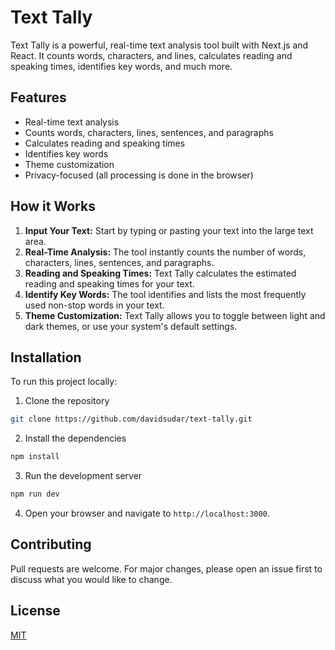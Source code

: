 # Text Tally

Text Tally is a powerful, real-time text analysis tool built with Next.js and React. It counts words, characters, and lines, calculates reading and speaking times, identifies key words, and much more. 

## Features

- Real-time text analysis
- Counts words, characters, lines, sentences, and paragraphs
- Calculates reading and speaking times
- Identifies key words
- Theme customization
- Privacy-focused (all processing is done in the browser)

## How it Works

1. **Input Your Text:** Start by typing or pasting your text into the large text area.
2. **Real-Time Analysis:** The tool instantly counts the number of words, characters, lines, sentences, and paragraphs.
3. **Reading and Speaking Times:** Text Tally calculates the estimated reading and speaking times for your text.
4. **Identify Key Words:** The tool identifies and lists the most frequently used non-stop words in your text.
5. **Theme Customization:** Text Tally allows you to toggle between light and dark themes, or use your system's default settings.

## Installation

To run this project locally:

1. Clone the repository

```bash
git clone https://github.com/davidsudar/text-tally.git
```

2. Install the dependencies

```bash
npm install
```

3. Run the development server

```bash
npm run dev
```

4. Open your browser and navigate to `http://localhost:3000`.

## Contributing

Pull requests are welcome. For major changes, please open an issue first to discuss what you would like to change.

## License

[MIT](https://choosealicense.com/licenses/mit/)
